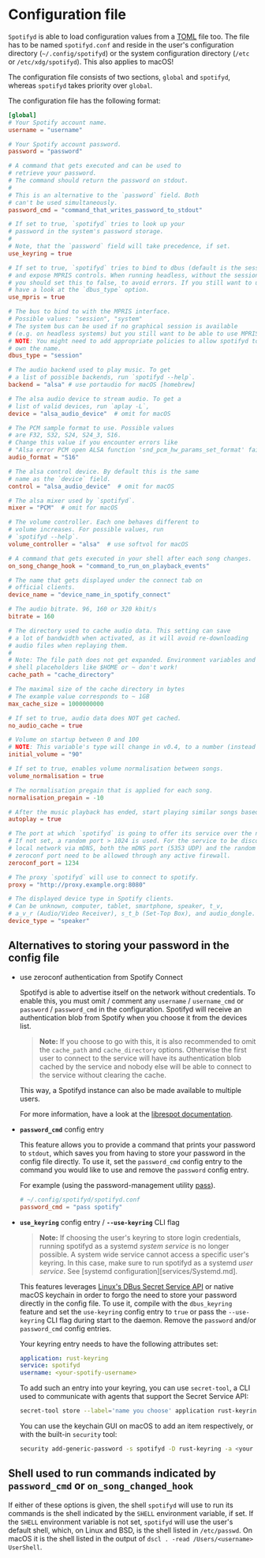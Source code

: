 # Configuration file

`Spotifyd` is able to load configuration values from a [TOML](https://toml.io/en/v0.5.0) file too. The file has to be named `spotifyd.conf` and reside in the user's configuration directory (`~/.config/spotifyd`) or the system configuration directory (`/etc` or `/etc/xdg/spotifyd`). This also applies to macOS!

The configuration file consists of two sections, `global` and `spotifyd`, whereas `spotifyd` takes priority over `global`.

The configuration file has the following format:

```toml
[global]
# Your Spotify account name.
username = "username"

# Your Spotify account password.
password = "password"

# A command that gets executed and can be used to
# retrieve your password.
# The command should return the password on stdout.
#
# This is an alternative to the `password` field. Both
# can't be used simultaneously.
password_cmd = "command_that_writes_password_to_stdout"

# If set to true, `spotifyd` tries to look up your
# password in the system's password storage.
#
# Note, that the `password` field will take precedence, if set.
use_keyring = true

# If set to true, `spotifyd` tries to bind to dbus (default is the session bus)
# and expose MPRIS controls. When running headless, without the session bus,
# you should set this to false, to avoid errors. If you still want to use MPRIS,
# have a look at the `dbus_type` option.
use_mpris = true

# The bus to bind to with the MPRIS interface.
# Possible values: "session", "system"
# The system bus can be used if no graphical session is available
# (e.g. on headless systems) but you still want to be able to use MPRIS.
# NOTE: You might need to add appropriate policies to allow spotifyd to
# own the name.
dbus_type = "session"

# The audio backend used to play music. To get
# a list of possible backends, run `spotifyd --help`.
backend = "alsa" # use portaudio for macOS [homebrew]

# The alsa audio device to stream audio. To get a
# list of valid devices, run `aplay -L`,
device = "alsa_audio_device"  # omit for macOS

# The PCM sample format to use. Possible values 
# are F32, S32, S24, S24_3, S16. 
# Change this value if you encounter errors like
# "Alsa error PCM open ALSA function 'snd_pcm_hw_params_set_format' failed with error 'EINVAL: Invalid argument'"
audio_format = "S16"

# The alsa control device. By default this is the same
# name as the `device` field.
control = "alsa_audio_device"  # omit for macOS

# The alsa mixer used by `spotifyd`.
mixer = "PCM"  # omit for macOS

# The volume controller. Each one behaves different to
# volume increases. For possible values, run
# `spotifyd --help`.
volume_controller = "alsa"  # use softvol for macOS

# A command that gets executed in your shell after each song changes.
on_song_change_hook = "command_to_run_on_playback_events"

# The name that gets displayed under the connect tab on
# official clients.
device_name = "device_name_in_spotify_connect"

# The audio bitrate. 96, 160 or 320 kbit/s
bitrate = 160

# The directory used to cache audio data. This setting can save
# a lot of bandwidth when activated, as it will avoid re-downloading
# audio files when replaying them.
#
# Note: The file path does not get expanded. Environment variables and
# shell placeholders like $HOME or ~ don't work!
cache_path = "cache_directory"

# The maximal size of the cache directory in bytes
# The example value corresponds to ~ 1GB
max_cache_size = 1000000000

# If set to true, audio data does NOT get cached.
no_audio_cache = true

# Volume on startup between 0 and 100
# NOTE: This variable's type will change in v0.4, to a number (instead of string)
initial_volume = "90"

# If set to true, enables volume normalisation between songs.
volume_normalisation = true

# The normalisation pregain that is applied for each song.
normalisation_pregain = -10

# After the music playback has ended, start playing similar songs based on the previous tracks.
autoplay = true

# The port at which `spotifyd` is going to offer its service over the network (TCP).
# If not set, a random port > 1024 is used. For the service to be discoverable on the
# local network via mDNS, both the mDNS port (5353 UDP) and the random or fixed
# zeroconf port need to be allowed through any active firewall.
zeroconf_port = 1234

# The proxy `spotifyd` will use to connect to spotify.
proxy = "http://proxy.example.org:8080"

# The displayed device type in Spotify clients.
# Can be unknown, computer, tablet, smartphone, speaker, t_v,
# a_v_r (Audio/Video Receiver), s_t_b (Set-Top Box), and audio_dongle.
device_type = "speaker"
```

## Alternatives to storing your password in the config file <!-- omit in toc -->

- use zeroconf authentication from Spotify Connect

  Spotifyd is able to advertise itself on the network without credentials. To enable this, you must omit / comment any `username` / `username_cmd` or `password` / `password_cmd` in the configuration. Spotifyd will receive an authentication blob from Spotify when you choose it from the devices list.

  > __Note:__ If you choose to go with this, it is also recommended to omit the `cache_path` and `cache_directory` options. Otherwise the first user to connect to the service will have its authentication blob cached by the service and nobody else will be able to connect to the service without clearing the cache.

  This way, a Spotifyd instance can also be made available to multiple users.

  For more information, have a look at the [librespot documentation][librespot-docs].

- **`password_cmd`** config entry

  This feature allows you to provide a command that prints your password to `stdout`, which saves you from having to store your password in the config file directly. To use it, set the `password_cmd` config entry to the command you would like to use and remove the `password` config entry.

  For example (using the password-management utility [pass][pass-homepage]).

  ```toml
  # ~/.config/spotifyd/spotifyd.conf
  password_cmd = "pass spotify"
  ```

- **`use_keyring`** config entry / **`--use-keyring`** CLI flag <!-- omit in toc -->

  > __Note:__ If choosing the user's keyring to store login credentials, running spotifyd as a systemd _system service_ is no longer possible. A system wide service cannot access a specific user's keyring. In this case, make sure to run spotifyd as a systemd _user service_. See [systemd configuration][services/Systemd.md].

  This features leverages [Linux's DBus Secret Service API][secret-storage-specification] or native macOS keychain in order to forgo the need to store your password directly in the config file. To use it, compile with the `dbus_keyring` feature and set the `use-keyring` config entry to `true` or pass the `--use-keyring` CLI flag  during start to the daemon. Remove the `password` and/or `password_cmd` config entries.

  Your keyring entry needs to have the following attributes set:

  ```yaml
  application: rust-keyring
  service: spotifyd
  username: <your-spotify-username>
  ```

  To add such an entry into your keyring, you can use `secret-tool`, a CLI used to communicate with agents that support the Secret Service API:

  ```bash
  secret-tool store --label='name you choose' application rust-keyring service spotifyd username <your-username>
  ```

  You can use the keychain GUI on macOS to add an item respectively, or with the built-in `security` tool:

  ```bash
  security add-generic-password -s spotifyd -D rust-keyring -a <your username> -w
  ```

## Shell used to run commands indicated by `password_cmd` or `on_song_changed_hook` <!-- omit in toc -->

If either of these options is given, the shell `spotifyd` will use to run its commands is the shell indicated by the `SHELL` environment variable, if set. If the `SHELL` environment variable is not set, `spotifyd` will use the user's default shell, which, on Linux and BSD, is the shell listed in `/etc/passwd`. On macOS it is the shell listed in the output of `dscl . -read /Users/<username> UserShell`.

[pass-homepage]: https://www.passwordstore.org/
[playerctl-homepage]: https://github.com/altdesktop/playerctl
[secret-storage-specification]: https://www.freedesktop.org/wiki/Specifications/secret-storage-spec/
[sp-homepage]: https://gist.github.com/wandernauta/6800547
[librespot-docs]: https://github.com/librespot-org/librespot/blob/master/docs/authentication.md#zeroconf-based-authentication
